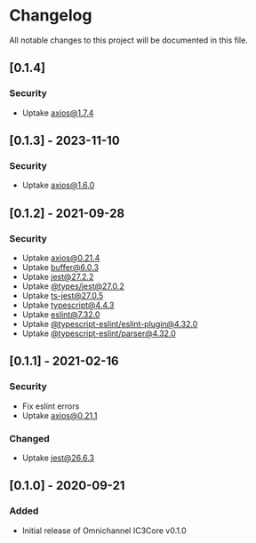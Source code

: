 # Changelog
All notable changes to this project will be documented in this file.

## [0.1.4]
### Security
- Uptake [axios@1.7.4](https://www.npmjs.com/package/axios/v/1.7.4)

## [0.1.3] - 2023-11-10
### Security
- Uptake [axios@1.6.0](https://www.npmjs.com/package/axios/v/1.6.0)

## [0.1.2] - 2021-09-28
### Security
- Uptake [axios@0.21.4](https://www.npmjs.com/package/axios/v/0.21.4)
- Uptake [buffer@6.0.3](https://www.npmjs.com/package/buffer/v/6.0.3)
- Uptake [jest@27.2.2](https://www.npmjs.com/package/jest/v/27.2.2)
- Uptake [@types/jest@27.0.2](https://www.npmjs.com/package/@types/jest/v/27.0.2)
- Uptake [ts-jest@27.0.5](https://www.npmjs.com/package/ts-jest/v/27.0.5)
- Uptake [typescript@4.4.3](https://www.npmjs.com/package/typescript/v/4.4.3)
- Uptake [eslint@7.32.0](https://www.npmjs.com/package/eslint/v/7.32.0)
- Uptake [@typescript-eslint/eslint-plugin@4.32.0](https://www.npmjs.com/package/@typescript-eslint/eslint-plugin/v/4.32.0)
- Uptake [@typescript-eslint/parser@4.32.0](https://www.npmjs.com/package/@typescript-eslint/parser/v/4.32.0)

## [0.1.1] - 2021-02-16
### Security
- Fix eslint errors
- Uptake [axios@0.21.1](https://www.npmjs.com/package/axios/v/0.21.1)

### Changed
- Uptake [jest@26.6.3](https://www.npmjs.com/package/jest/v/26.6.3)

## [0.1.0] - 2020-09-21
### Added
- Initial release of Omnichannel IC3Core v0.1.0